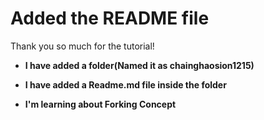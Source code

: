 # Added the README file

Thank you so much for the tutorial!

- **I have added a folder(Named it as chainghaosion1215)**
  
- **I have added a Readme.md file inside the folder**
  
- **I'm learning about Forking Concept**
